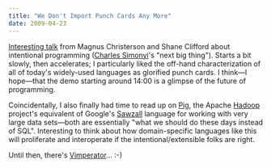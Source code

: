```yaml
---
title: "We Don't Import Punch Cards Any More"
date: 2009-04-23
---
```

<a href="http://msdn.microsoft.com/en-us/oslo/dd727740.aspx">Interesting talk</a> from Magnus Christerson and Shane Clifford about intentional programming (<a href="http://www.intentsoft.com/">Charles Simonyi</a>'s "next big thing").  Starts a bit slowly, then accelerates; I particularly liked the off-hand characterization of all of today's widely-used languages as glorified punch cards.  I think—I hope—that the demo starting around 14:00 is a glimpse of the future of programming.

Coincidentally, I also finally had time to read up on <a href="http://hadoop.apache.org/pig/">Pig</a>, the Apache <a href="http://hadoop.apache.org/">Hadoop</a> project's equivalent of Google's <a href="http://research.google.com/archive/sawzall.html">Sawzall</a> language for working with very large data sets—both are essentially "what we should do these days instead of SQL". Interesting to think about how domain-specific languages like this will proliferate and interoperate if the intentional/extensible folks are right.

Until then, there's <a href="http://vimperator.org/trac/wiki/Vimperator">Vimperator</a>… :-)
